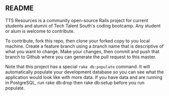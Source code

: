 ## README

TTS Resources is a community open-source Rails project for current students and alumni of Tech Talent South's coding bootcamp.  Any student or alum is welcome to contribute.

To contribute, fork this repo, then clone your forked copy to you local machine.  Create a feature branch using a branch name that is descriptive of what you want to change.  Make your changes, then commit and push that branch to Github where you can generate the pull request to this master.

Note that this project has a special `rake db:populate` command.  It will automatically populate your development database so you can see what the application would look like with more data.  If you have data and are running in PostgreSQL, run rake db:drop then rake db:setup before you run populate.
